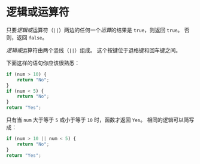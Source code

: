 # 逻辑或运算符

只要*逻辑或*运算符（`||`）两边的任何一个*运算*的结果是 `true`，则返回 `true`。 否则，返回 `false`。

*逻辑或*运算符由两个竖线（`||`）组成。 这个按键位于退格键和回车键之间。

下面这样的语句你应该很熟悉：

```javascript
if (num > 10) {
    return "No";
}
if (num < 5) {
    return "No";
}
return "Yes";
```

只有当 `num` 大于等于 `5` 或小于等于 `10` 时，函数才返回 `Yes`。 相同的逻辑可以简写成：

```javascript
if (num > 10 || num < 5) {
    return "No";
}
return "Yes";
```